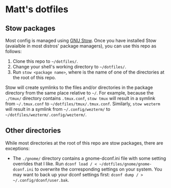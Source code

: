 # Matt's dotfiles

## Stow packages

Most config is managed using [GNU Stow](https://www.gnu.org/software/stow/). Once you have installed Stow (avaialble in most distros' package managers), you can use this repo as follows:

1. Clone this repo to `~/dotfiles/`.
1. Change your shell's working directory to `~/dotfiles/`.
1. Run `stow <package name>`, where <package name> is the name of one of the directories at the root of this repo.

Stow will create symlinks to the files and/or directories in the package directory from the same place relative to `~/`. For example, because the `./tmux/` directory contains `.tmux.conf`, `stow tmux` will result in a symlink from `~/.tmux.conf` to `~/dotfiles/tmux/.tmux.conf`. Similarly, `stow wezterm` will result in a symlink from `~/.config/wezterm/` to `~/dotfiles/wezterm/.config/wezterm/`.

## Other directories

While most directories at the root of this repo are stow packages, there are exceptions:

- The `./gnome/` directory contains a gnome-dconf.ini file with some setting overrides that I like. Run `dconf load / < ~/dotfiles/gnome/gnome-dconf.ini` to overwrite the corresponding settings on your system. You may want to back up your dconf settings first: `dconf dump / > ~/.config/dconf/user.bak`.
